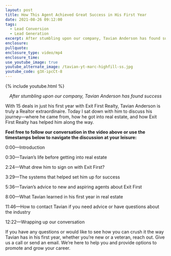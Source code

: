 ```yaml
---
layout: post
title: How This Agent Achieved Great Success in His First Year
date: 2021-08-26 09:12:00
tags:
  - Lead Conversion
  - Lead Generation
excerpt: After stumbling upon our company, Tavian Anderson has found success
enclosure:
pullquote:
enclosure_type: video/mp4
enclosure_time:
use_youtube_image: true
youtube_alternate_image: /tavian-yt-marc-highfill-ss.jpg
youtube_code: g3X-ipcCt-8
---
```

{% include youtube.html %}

<p style="text-align:center;"><em>After stumbling upon our company, Tavian Anderson has found success</em></p>

With 15 deals in just his first year with Exit First Realty, Tavian Anderson is truly a Realtor extraordinaire. Today I sat down with him to discuss his journey—where he came from, how he got into real estate, and how Exit First Realty has helped him along the way.

**Feel free to follow our conversation in the video above or use the timestamps below to navigate the discussion at your leisure:**

0:00—Introduction

0:30—Tavian’s life before getting into real estate

2:24—What drew him to sign on with Exit First?

3:29—The systems that helped set him up for success

5:36—Tavian’s advice to new and aspiring agents about Exit First

8:00—What Tavian learned in his first year in real estate

11:46—How to contact Tavian if you need advice or have questions about the industry

12:22—Wrapping up our conversation

If you have any questions or would like to see how you can crush it the way Tavian has in his first year, whether you’re new or a veteran, reach out. Give us a call or send an email. We’re here to help you and provide options to promote and grow your career.
